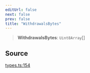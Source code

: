 ```yaml
---
editUrl: false
next: false
prev: false
title: "WithdrawalsBytes"
---
```


> **WithdrawalsBytes**: `Uint8Array`[]

## Source

[types.ts:154](https://github.com/evmts/tevm-monorepo/blob/main/packages/block/src/types.ts#L154)
